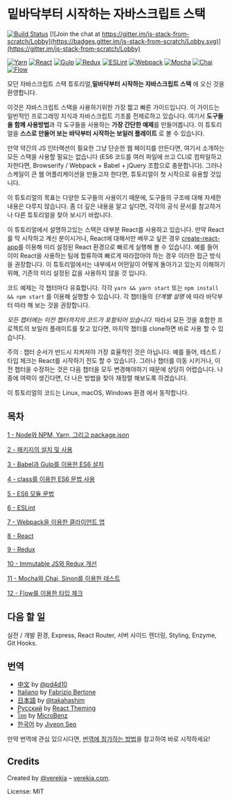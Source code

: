 # 밑바닥부터 시작하는 자바스크립트 스택

[![Build Status](https://travis-ci.org/verekia/js-stack-from-scratch.svg?branch=master)](https://travis-ci.org/verekia/js-stack-from-scratch) [![Join the chat at https://gitter.im/js-stack-from-scratch/Lobby](https://badges.gitter.im/js-stack-from-scratch/Lobby.svg)](https://gitter.im/js-stack-from-scratch/Lobby)

[![Yarn](/img/yarn.png)](https://yarnpkg.com/)
[![React](/img/react.png)](https://facebook.github.io/react/)
[![Gulp](/img/gulp.png)](http://gulpjs.com/)
[![Redux](/img/redux.png)](http://redux.js.org/)
[![ESLint](/img/eslint.png)](http://eslint.org/)
[![Webpack](/img/webpack.png)](https://webpack.github.io/)
[![Mocha](/img/mocha.png)](https://mochajs.org/)
[![Chai](/img/chai.png)](http://chaijs.com/)
[![Flow](/img/flow.png)](https://flowtype.org/)

모던 자바스크립트 스택 튜토리얼,**밑바닥부터 시작하는 자바스크립트 스택** 에 오신 것을 환영합니다.

이것은 자바스크립트 스택을 사용하기위한 가장 짧고 빠른 가이드입니다. 이 가이드는 일반적인 프로그래밍 지식과 자바스크립트 기초를 전제로하고 있습니다. 여기서 **도구들을 함께 사용방법**과 각 도구들을 사용하는 **가장 간단한 예제**를 만들어봅니다. 이 튜토리얼을 **스스로 만들어 보는 바닥부터 시작하는 보일러 플레이트** 로 볼 수 있습니다.

만약 약간의 JS 인터랙션이 필요한 그냥 단순한 웹 페이지를 만든다면, 여기서 소개하는 모든 스택을 사용할 필요는 없습니다 (ES6 코드를 여러 파일에 쓰고 CLI로 컴파일하고자한다면, Browserify / Webpack + Babel + jQuery 조합으로 충분합니다). 그러나 스케일이 큰 웹 어플리케이션을 만들고자 한다면, 튜토리얼이 첫 시작으로 유용할 것입니다.

이 튜토리얼의 목표는 다양한 도구들의 사용이기 때문에, 도구들의 구조에 대해 자세한 내용은 다루지 않습니다. 좀 더 깊은 내용을 알고 싶다면, 각각의 공식 문서를 참고하거나 다른 튜토리얼을 찾아 보시기 바랍니다.

이 튜토리얼에서 설명하고있는 스택은 대부분 React를 사용하고 있습니다. 만약 React를 막 시작하고 계신 분이시거나, React에 대해서만 배우고 싶은 경우 [create-react-app](https://github.com/facebookincubator/create-react-app)를 이용해 미리 설정된 React 환경으로 빠르게 실행해 볼 수 있습니다. 예를 들어 이미 React을 사용하는 팀에 합류하여 빠르게 따라잡아야 하는 경우 이러한 접근 방식을 권장합니다. 이 튜토리얼에서는 내부에서 어떤일이 어떻게 돌아가고 있는지 이해하기 위해, 기존의 미리 설정된 값을 사용하지 않을 것 입니다.

코드 예제는 각 챕터마다 유효합니다. 각각 `yarn && yarn start` 또는 `npm install && npm start` 를 이용해 실행할 수 있습니다. 각 챕터들의 *단계별 설명* 에 따라 바닥부터 따라 해 보는 것을 권장합니다.

*모든 챕터에는 이전 챕터까지의 코드가 포함되어 있습니다.* 따라서 모든 것을 포함한 프로젝트의 보일러 플레이트를 찾고 있다면, 마지막 챕터를 clone하면 바로 사용 할 수 있습니다.

주의 : 챕터 순서가 반드시 지켜져야 가장 효율적인 것은 아닙니다. 예를 들어, 테스트 / 타입 체크는 React를 시작하기 전도 할 수 있습니다. 그러나 챕터를 이동 시키거나, 이전 챕터을 수정하는 것은 다음 챕터을 모두 변경해야하기 때문에 상당히 어렵습니다. 나중에 여력이 생긴다면, 더 나은 방법을 찾아 재정렬 해보도록 하겠습니다.

이 튜토리얼의 코드는 Linux, macOS, Windows 환경 에서 동작합니다.

## 목차
[1 - Node와 NPM, Yarn, 그리고 package.json](/tutorial/1-node-npm-yarn-package-json)

[2 - 패키지의 설치 및 사용](/tutorial/2-packages)

[3 - Babel과 Gulp를 이용한 ES6 설치](/tutorial/3-es6-babel-gulp)

[4 - class를 이용한 ES6 문법 사용](/tutorial/4-es6-syntax-class)

[5 - ES6 모듈 문법](/tutorial/5-es6-modules-syntax)

[6 - ESLint](/tutorial/6-eslint)

[7 - Webpack을 이용한 클라이언트 앱](/tutorial/7-client-webpack)

[8 - React](/tutorial/8-react)

[9 - Redux](/tutorial/9-redux)

[10 - Immutable JS와 Redux 개선](/tutorial/10-immutable-redux-improvements)

[11 - Mocha와 Chai, Sinon를 이용한 테스트](/tutorial/11-testing-mocha-chai-sinon)

[12 - Flow를 이용한 타입 체크](/tutorial/12-flow)

## 다음 할 일

실전 / 개발 환경, Express, React Router, 서버 사이드 렌더링, Styling, Enzyme, Git Hooks.

## 번역

- [中文](https://github.com/pd4d10/js-stack-from-scratch) by [@pd4d10](http://github.com/pd4d10)
- [Italiano](https://github.com/fbertone/js-stack-from-scratch) by [Fabrizio Bertone](https://github.com/fbertone)
- [日本語](https://github.com/takahashim/js-stack-from-scratch) by [@takahashim](https://github.com/takahashim)
- [Русский](https://github.com/UsulPro/js-stack-from-scratch) by [React Theming](https://github.com/sm-react/react-theming)
- [ไทย](https://github.com/MicroBenz/js-stack-from-scratch) by [MicroBenz](https://github.com/MicroBenz)
- [한국어](https://github.com/jiyeonseo/js-stack-from-scratch) by [Jiyeon Seo](https://github.com/jiyeonseo)

만약 번역에 관심 있으시다면, [번역에 참가하는 방법](/how-to-translate.md)을 참고하여 바로 시작하세요!

## Credits

Created by [@verekia](https://twitter.com/verekia) – [verekia.com](http://verekia.com/).

License: MIT
